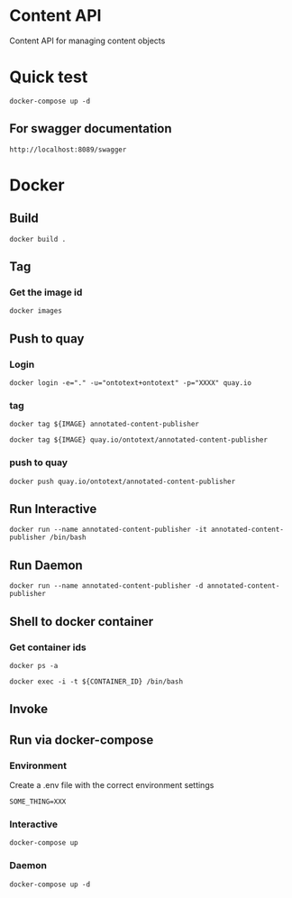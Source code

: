 Content API
=

Content API for managing content objects


# Quick test

```
docker-compose up -d
```

## For swagger documentation
```
http://localhost:8089/swagger
```


# Docker

## Build

```
docker build .
```
  
## Tag
### Get the image id

```
docker images
```

## Push to quay

### Login

```
docker login -e="." -u="ontotext+ontotext" -p="XXXX" quay.io
```

### tag
```
docker tag ${IMAGE} annotated-content-publisher

docker tag ${IMAGE} quay.io/ontotext/annotated-content-publisher

```

### push to quay
```
docker push quay.io/ontotext/annotated-content-publisher

```

## Run Interactive
```
docker run --name annotated-content-publisher -it annotated-content-publisher /bin/bash
```   

## Run Daemon
```
docker run --name annotated-content-publisher -d annotated-content-publisher
```

## Shell to docker container



### Get container ids
```
docker ps -a
```

```
docker exec -i -t ${CONTAINER_ID} /bin/bash
```



## Invoke

## Run via docker-compose

### Environment

Create a .env file with the correct environment settings

```
SOME_THING=XXX

```

### Interactive
```
docker-compose up
```

### Daemon
```
docker-compose up -d
```